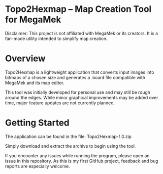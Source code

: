 # Topo2Hexmap – Map Creation Tool for MegaMek

Disclaimer: This project is not affiliated with MegaMek or its creators. It is a fan-made utility intended to simplify map creation.

# Overview

Topo2Hexmap is a lightweight application that converts input images into bitmaps of a chosen size and generates a .board file compatible with MegaMek and its map editor.

This tool was initially developed for personal use and may still be rough around the edges. While minor graphical improvements may be added over time, major feature updates are not currently planned.

# Getting Started

The application can be found in the file:
Topo2Hexmap-1.0.zip

Simply download and extract the archive to begin using the tool.

If you encounter any issues while running the program, please open an issue in this repository. As this is my first GitHub project, feedback and bug reports are especially welcome.
